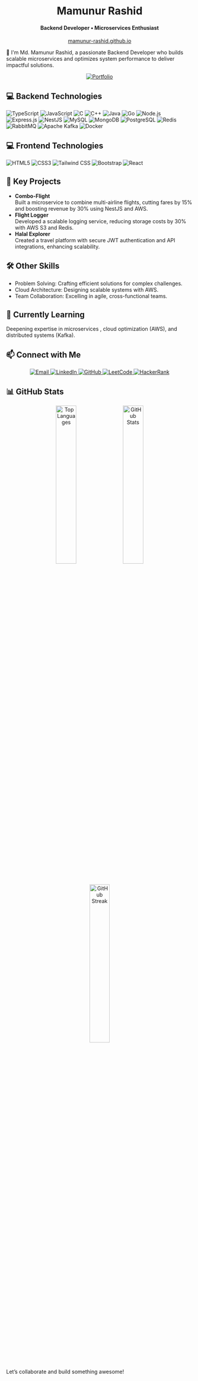 <h1 align="center">Mamunur Rashid</h1>
<h4 align="center">Backend Developer • Microservices Enthusiast</h4>
<p align="center"><a href="https://mamunur-rashid.github.io">mamunur-rashid.github.io</a></p>

👋 I'm Md. Mamunur Rashid, a passionate Backend Developer who builds scalable microservices and optimizes system performance to deliver impactful solutions.

<p align="center">
  <a href="https://portfolio-v1-beta-seven.vercel">
    <img src="https://img.shields.io/badge/Portfolio-1E90FF?style=for-the-badge&logo=vercel&logoColor=white" alt="Portfolio" />
  </a>
</p>

## 💻 Backend Technologies
![TypeScript](https://img.shields.io/badge/typescript-%23007ACC.svg?style=for-the-badge&logo=typescript&logoColor=white) ![JavaScript](https://img.shields.io/badge/javascript-%23323330.svg?style=for-the-badge&logo=javascript&logoColor=%23F7DF1E) ![C](https://img.shields.io/badge/c-%2300599C.svg?style=for-the-badge&logo=c&logoColor=white) ![C++](https://img.shields.io/badge/c++-%2300599C.svg?style=for-the-badge&logo=c%2B%2B&logoColor=white) ![Java](https://img.shields.io/badge/java-%23ED8B00.svg?style=for-the-badge&logo=java&logoColor=white) ![Go](https://img.shields.io/badge/go-%2300ADD8.svg?style=for-the-badge&logo=go&logoColor=white) ![Node.js](https://img.shields.io/badge/node.js-%236DA55F.svg?style=for-the-badge&logo=node.js&logoColor=white) ![Express.js](https://img.shields.io/badge/express.js-%23404d59.svg?style=for-the-badge&logo=express&logoColor=white) ![NestJS](https://img.shields.io/badge/nestjs-%23E0234E.svg?style=for-the-badge&logo=nestjs&logoColor=white) ![MySQL](https://img.shields.io/badge/mysql-%2300000f.svg?style=for-the-badge&logo=mysql&logoColor=white) ![MongoDB](https://img.shields.io/badge/mongodb-%234ea94b.svg?style=for-the-badge&logo=mongodb&logoColor=white) ![PostgreSQL](https://img.shields.io/badge/postgresql-%23316192.svg?style=for-the-badge&logo=postgresql&logoColor=white) ![Redis](https://img.shields.io/badge/redis-%23DD0031.svg?style=for-the-badge&logo=redis&logoColor=white) ![RabbitMQ](https://img.shields.io/badge/rabbitmq-%23FF6600.svg?style=for-the-badge&logo=rabbitmq&logoColor=white) ![Apache Kafka](https://img.shields.io/badge/apache_kafka-%23231F20.svg?style=for-the-badge&logo=apachekafka&logoColor=white) ![Docker](https://img.shields.io/badge/docker-%230db7ed.svg?style=for-the-badge&logo=docker&logoColor=white)

## 💻 Frontend Technologies
![HTML5](https://img.shields.io/badge/html5-%23E34F26.svg?style=for-the-badge&logo=html5&logoColor=white) ![CSS3](https://img.shields.io/badge/css3-%231572B6.svg?style=for-the-badge&logo=css3&logoColor=white) ![Tailwind CSS](https://img.shields.io/badge/tailwind_css-%2338B2AC.svg?style=for-the-badge&logo=tailwind-css&logoColor=white) ![Bootstrap](https://img.shields.io/badge/bootstrap-%237952B3.svg?style=for-the-badge&logo=bootstrap&logoColor=white) ![React](https://img.shields.io/badge/react-%2320232a.svg?style=for-the-badge&logo=react&logoColor=%2361DAFB)

## 🚀 Key Projects
- **Combo-Flight**  
  Built a microservice to combine multi-airline flights, cutting fares by 15% and boosting revenue by 30% using NestJS and AWS.
- **Flight Logger**  
  Developed a scalable logging service, reducing storage costs by 30% with AWS S3 and Redis.
- **Halal Explorer**  
  Created a travel platform with secure JWT authentication and API integrations, enhancing scalability.

## 🛠️ Other Skills
- Problem Solving: Crafting efficient solutions for complex challenges.
- Cloud Architecture: Designing scalable systems with AWS.
- Team Collaboration: Excelling in agile, cross-functional teams.

## 🌱 Currently Learning
Deepening expertise in microservices , cloud optimization (AWS), and distributed systems (Kafka).

## 📫 Connect with Me
<p align="center">
  <a href="mailto:mamuncse17@gmail.com">
    <img src="https://img.shields.io/badge/Email-D14836?style=for-the-badge&logo=gmail&logoColor=white" alt="Email" />
  </a>
  <a href="https://www.linkedin.com/in/mamunur-rashid-1b9345197/">
    <img src="https://img.shields.io/badge/LinkedIn-%230077B5.svg?style=for-the-badge&logo=linkedin&logoColor=white" alt="LinkedIn" />
  </a>
  <a href="https://github.com/rashid-mamun">
    <img src="https://img.shields.io/badge/GitHub-%23121011.svg?style=for-the-badge&logo=github&logoColor=white" alt="GitHub" />
  </a>
  <a href="https://leetcode.com/Mamunur016/">
    <img src="https://img.shields.io/badge/LeetCode-%23FFA116.svg?style=for-the-badge&logo=leetCode&logoColor=white" alt="LeetCode" />
  </a>
  <a href="https://www.hackerrank.com/Mamunur016">
    <img src="https://img.shields.io/badge/HackerRank-2EC866?style=for-the-badge&logo=HackerRank&logoColor=white" alt="HackerRank" />
  </a>
</p>

## 📊 GitHub Stats
<p align="center">
  <img style="margin: 0 5px;" width="33%" src="https://github-readme-stats.vercel.app/api/top-langs?username=rashid-mamun&show_icons=true&hide=blade&locale=en&layout=compact&theme=dark" alt="Top Languages" />
  <img style="margin: 0 5px;" width="33%" src="https://github-readme-stats.vercel.app/api?username=rashid-mamun&show_icons=true&count_private=true&locale=en&theme=dark" alt="GitHub Stats" />
  <img style="margin: 0 5px;" width="33%" src="https://github-readme-streak-stats.herokuapp.com/?user=rashid-mamun&theme=dark&hide_border=false" alt="GitHub Streak" />
</p>

Let’s collaborate and build something awesome!
